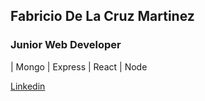 ## Fabricio De La Cruz Martinez
### Junior Web Developer

| Mongo | Express | React | Node


[Linkedin](https://linkedin.com/in/leonpurple)
